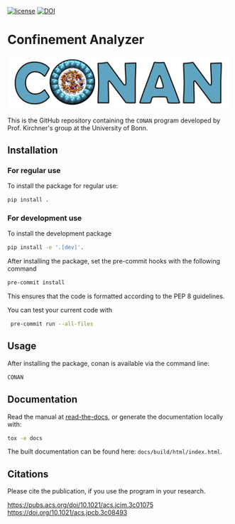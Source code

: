 [![license](https://img.shields.io/badge/license-GPL%203.0-blue)](https://github.com/AK-Kirchner/conan_development/LICENSE)
[![DOI](https://img.shields.io/badge/DOI-JCIM-green)](https://pubs.acs.org/doi/10.1021/acs.jcim.3c01075)

# Confinement Analyzer


<img src="./docs/source/pictures/CONAN_logo.png" alt="CONAN Logo" width="500">


This is the GitHub repository containing the `CONAN` program developed by Prof. Kirchner's group at the University of Bonn.

## Installation

### For regular use
To install the package for regular use:
```bash
pip install .
```
### For development use
To install the development package
```bash
pip install -e '.[dev]'.
```
After installing the package, set the pre-commit hooks with the following command
```bash
pre-commit install
```
This ensures that the code is formatted according to the
PEP 8 guidelines.

You can test your current code with
```bash
 pre-commit run --all-files
```

## Usage
After installing the package, conan is available via the command line:
```bash
CONAN
```

## Documentation

Read the manual at [read-the-docs](https://con-an.readthedocs.io), or generate the documentation locally with:
```bash
tox -e docs
```
The built documentation can be found here: `docs/build/html/index.html`.

## Citations
Please cite the publication, if you use the program in your research.

https://pubs.acs.org/doi/10.1021/acs.jcim.3c01075<br />
https://doi.org/10.1021/acs.jpcb.3c08493
